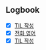 

## Logbook
- [x] [TIL 작성](things:///show?id=DqXYcWy8Rb8JtGYHcLf2Tw)
- [x] [전화 영어](things:///show?id=3PuFzi6BM2U5kRpaWebNNG)
- [x] [TIL 작성](things:///show?id=PtbrimNdgGhK9u3VexAfNH)